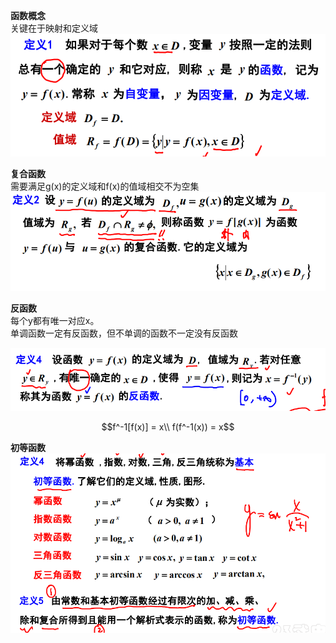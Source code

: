 **函数概念**  
关键在于映射和定义域
![函数概念](../../picture/函数概念.png)  

**复合函数**  
需要满足g(x)的定义域和f(x)的值域相交不为空集
![复合函数概念](../../picture/复合函数概念.png)

**反函数**  
每个y都有唯一对应x。   
单调函数一定有反函数，但不单调的函数不一定没有反函数  

![反函数](../../picture/反函数概念.png)

$$f^-1[f(x)] = x\\ f(f^-1(x)) = x$$


**初等函数** 
![初等函数](../../picture/初等函数.png )